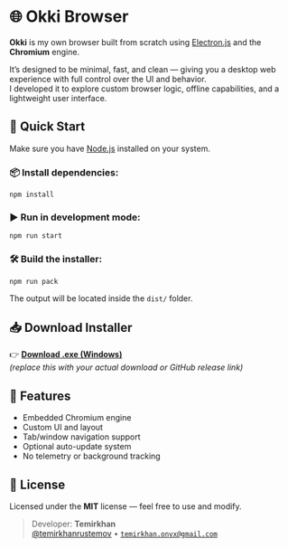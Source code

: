 # 🌐 Okki Browser

**Okki** is my own browser built from scratch using [Electron.js](https://www.electronjs.org/) and the **Chromium** engine.

It’s designed to be minimal, fast, and clean — giving you a desktop web experience with full control over the UI and behavior.  
I developed it to explore custom browser logic, offline capabilities, and a lightweight user interface.

## 🚀 Quick Start

Make sure you have <a href="https://nodejs.org/">Node.js</a> installed on your system.

### 📦 Install dependencies:  
<code>npm install</code>

### ▶ Run in development mode:  
<code>npm run start</code>

### 🛠 Build the installer:  
<code>npm run pack</code>

The output will be located inside the <code>dist/</code> folder.

## 📥 Download Installer

👉 <strong>[Download .exe (Windows)](https://example.com/okki-setup.exe)</strong>  
<em>(replace this with your actual download or GitHub release link)</em>

## 🧠 Features

- Embedded Chromium engine  
- Custom UI and layout  
- Tab/window navigation support  
- Optional auto-update system  
- No telemetry or background tracking  

## 📄 License

Licensed under the <strong>MIT</strong> license — feel free to use and modify.

> Developer: <strong>Temirkhan</strong>  
> <a href="https://www.instagram.com/temirkhanrustemov/">@temirkhanrustemov</a> • <code>temirkhan.onyx@gmail.com</code>
